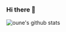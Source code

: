 ### Hi there 👋

![oune's github stats](https://github-readme-stats.vercel.app/api?username=oune&show_icons=true&&theme=onedark)

<!--**oune/oune** is a ✨ _special_ ✨ repository because its `README.md` (this file) appears on your GitHub profile.
[![SolvedAC tier](http://mazassumnida.wtf/api/v2/generate_badge?boj=oune)](https://solved.ac/oune)
